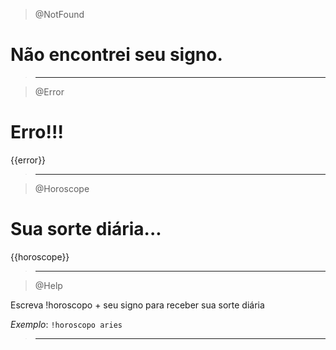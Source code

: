 > @NotFound

# Não encontrei seu signo.

> ---

> @Error

# Erro!!!

{{error}}

> ---

> @Horoscope

# Sua sorte diária...

{{horoscope}}

> ---

> @Help

Escreva !horoscopo + seu signo para receber sua sorte diária

_Exemplo_: `!horoscopo aries`

> ---
